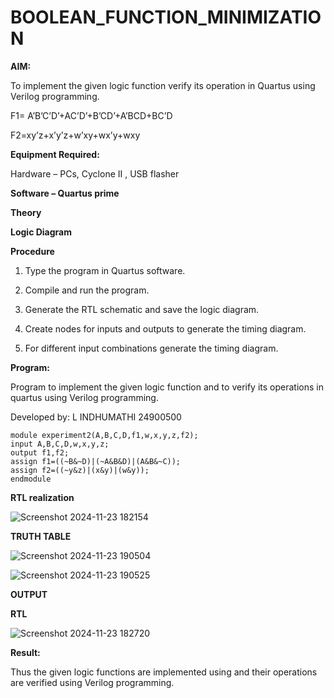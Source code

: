 # BOOLEAN_FUNCTION_MINIMIZATION

**AIM:**

To implement the given logic function verify its operation in Quartus using Verilog programming.

F1= A’B’C’D’+AC’D’+B’CD’+A’BCD+BC’D 

F2=xy’z+x’y’z+w’xy+wx’y+wxy

**Equipment Required:**

Hardware – PCs, Cyclone II , USB flasher

**Software – Quartus prime**

**Theory**

**Logic Diagram**

**Procedure**

1.	Type the program in Quartus software.

2.	Compile and run the program.

3.	Generate the RTL schematic and save the logic diagram.

4.	Create nodes for inputs and outputs to generate the timing diagram.

5.	For different input combinations generate the timing diagram.


**Program:**

Program to implement the given logic function and to verify its operations in quartus using Verilog programming. 

Developed by: L INDHUMATHI 24900500
```
module experiment2(A,B,C,D,f1,w,x,y,z,f2);
input A,B,C,D,w,x,y,z;
output f1,f2;
assign f1=((~B&~D)|(~A&B&D)|(A&B&~C));
assign f2=((~y&z)|(x&y)|(w&y));
endmodule
```
**RTL realization**

![Screenshot 2024-11-23 182154](https://github.com/user-attachments/assets/008af603-5096-4c32-980f-8e4e6ff13f6f)


**TRUTH TABLE**

![Screenshot 2024-11-23 190504](https://github.com/user-attachments/assets/676561b7-fcbf-4b57-a8dd-0601f94678c8)



![Screenshot 2024-11-23 190525](https://github.com/user-attachments/assets/777dff37-01b3-413a-84ba-e8115f4416ab)


**OUTPUT**

**RTL**

![Screenshot 2024-11-23 182720](https://github.com/user-attachments/assets/99900f3a-0052-436e-92d4-a95ef5953873)

**Result:**

Thus the given logic functions are implemented using and their operations are verified using Verilog programming.

